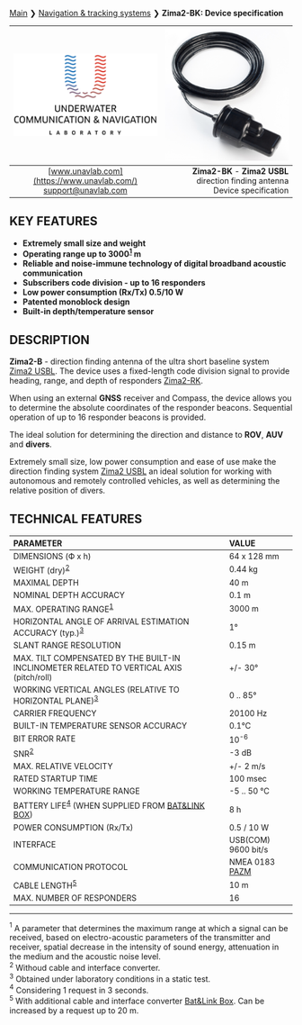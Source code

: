 [Main](/../../) ❯ [Navigation & tracking systems](/navigation_and_tracking_systems_en) ❯ **Zima2-BK: Device specification**

<div style="page-break-after: always;"></div>

| ![logo](/documentation/sm_logo.png) | ![logo](/documentation/def_zima_b_ant.png) |
| :---: | ---: |
| [www.unavlab.com](https://www.unavlab.com/) <br/> [support@unavlab.com](mailto:support@unavlab.com) | **Zima2-BK** - **Zima2 USBL** direction finding antenna <br/> Device specification |

## KEY FEATURES

* **Extremely small size and weight**
* **Operating range up to 3000<sup>[1](#footnote1)</sup> m**
* **Reliable and noise-immune technology of digital broadband acoustic communication**
* **Subscribers code division - up to 16 responders**
* **Low power consumption (Rx/Tx) 0.5/10 W**
* **Patented monoblock design**
* **Built-in depth/temperature sensor**

## DESCRIPTION

**Zima2-B** - direction finding antenna of the ultra short baseline system [Zima2 USBL](Zima2_DataBrief_en.md).
The device uses a fixed-length code division signal to provide heading, range, and depth of responders [Zima2-RK](Zima2RK_Specification_en.md).

When using an external **GNSS** receiver and Compass, the device allows you to determine the absolute coordinates of the responder beacons.
Sequential operation of up to 16 responder beacons is provided.
 
The ideal solution for determining the direction and distance to **ROV**, **AUV** and **divers**.

Extremely small size, low power consumption and ease of use make the direction finding system [Zima2 USBL](Zima2_DataBrief_en.md) an ideal solution for working with autonomous and remotely controlled vehicles, as well as determining the relative position of divers.

<div style="page-break-after: always;"></div>

## TECHNICAL FEATURES

| PARAMETER | VALUE |
| :--- | :--- |
| DIMENSIONS (Ф х h) | 64 x 128 mm |
| WEIGHT (dry)<sup>[2](#footnote2)</sup> | 0.44 kg |
| MAXIMAL DEPTH | 40 m |
| NOMINAL DEPTH ACCURACY | 0.1 m |
| MAX. OPERATING RANGE<sup>[1](#footnote1)</sup> | 3000 m |
| HORIZONTAL ANGLE OF ARRIVAL ESTIMATION ACCURACY (typ.)<sup>[3](#footnote3)</sup> | 1° |
| SLANT RANGE RESOLUTION | 0.15 m |
| MAX. TILT COMPENSATED BY THE BUILT-IN INCLINOMETER RELATED TO VERTICAL AXIS (pitch/roll) | +/- 30° |
| WORKING VERTICAL ANGLES (RELATIVE TO HORIZONTAL PLANE)<sup>[3](#footnote3)</sup> | 0 .. 85° |
| CARRIER FREQUENCY | 20100 Hz |
| BUILT-IN TEMPERATURE SENSOR ACCURACY | 0.1°С |
| BIT ERROR RATE | 10<sup>-6</sup> |
| SNR<sup>[2](#footnote2)</sup> | -3 dB |
| MAX. RELATIVE VELOCITY | +/- 2 m/s |
| RATED STARTUP TIME | 100 msec |
| WORKING TEMPERATURE RANGE | -5 .. 50 °C |
| BATTERY LIFE<sup>[4](#footnote4)</sup> (WHEN SUPPLIED FROM [BAT&LINK BOX](Bat_n_link_box_Specification_en.md)) | 8 h |
| POWER CONSUMPTION (Rx/Tx) | 0.5 / 10 W |
| INTERFACE | USB(COM) 9600 bit/s |
| COMMUNICATION PROTOCOL | NMEA 0183 [PAZM](Zima2_Protocol_Specification_en.md) |
| CABLE LENGTH<sup>[5](#footnote5)</sup> | 10 m |
| MAX. NUMBER OF RESPONDERS | 16 |

<!-- | BANDWIDTH | 10 .. 30 kHz | -->
  
________________
<a name="footnote1"><sup>1</sup></a> A parameter that determines the maximum range at which a signal can be received, based on electro-acoustic parameters of the transmitter and receiver, spatial decrease in the intensity of sound energy, attenuation in the medium and the acoustic noise level.  
<a name="footnote2"><sup>2</sup></a> Withoud cable and interface converter.  
<a name="footnote3"><sup>3</sup></a> Obtained under laboratory conditions in a static test.  
<a name="footnote4"><sup>4</sup></a> Considering 1 request in 3 seconds.  
<a name="footnote5"><sup>5</sup></a> With additional cable and interface converter [Bat&Link Box](Bat_n_link_box_Specification_en.md). Can be increased by a request up to 20 m.  

<div style="page-break-after: always;"></div>

